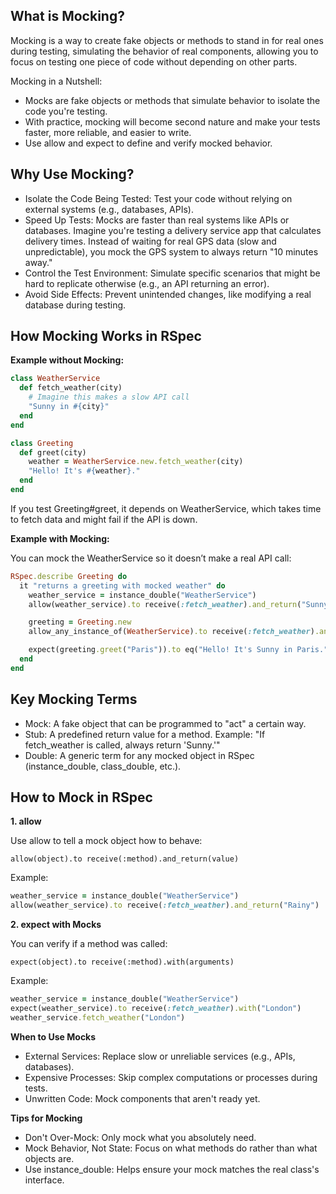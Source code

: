 ## What is Mocking?
Mocking is a way to create fake objects or methods to stand in for real ones during testing, simulating the behavior of real components, allowing you to focus on testing one piece of code without depending on other parts.

Mocking in a Nutshell:
- Mocks are fake objects or methods that simulate behavior to isolate the code you're testing.
- With practice, mocking will become second nature and make your tests faster, more reliable, and easier to write.
- Use allow and expect to define and verify mocked behavior.

## Why Use Mocking?
- Isolate the Code Being Tested: Test your code without relying on external systems (e.g., databases, APIs).
- Speed Up Tests: Mocks are faster than real systems like APIs or databases. Imagine you're testing a delivery service app that calculates delivery times. Instead of waiting for real GPS data (slow and unpredictable), you mock the GPS system to always return "10 minutes away."
- Control the Test Environment: Simulate specific scenarios that might be hard to replicate otherwise (e.g., an API returning an error).
- Avoid Side Effects: Prevent unintended changes, like modifying a real database during testing.

## How Mocking Works in RSpec

**Example without Mocking:**

```ruby
class WeatherService
  def fetch_weather(city)
    # Imagine this makes a slow API call
    "Sunny in #{city}"
  end
end

class Greeting
  def greet(city)
    weather = WeatherService.new.fetch_weather(city)
    "Hello! It's #{weather}."
  end
end
```

If you test Greeting#greet, it depends on WeatherService, which takes time to fetch data and might fail if the API is down.

**Example with Mocking:**

You can mock the WeatherService so it doesn’t make a real API call:

```ruby
RSpec.describe Greeting do
  it "returns a greeting with mocked weather" do
    weather_service = instance_double("WeatherService")
    allow(weather_service).to receive(:fetch_weather).and_return("Sunny in Paris")

    greeting = Greeting.new
    allow_any_instance_of(WeatherService).to receive(:fetch_weather).and_return("Sunny in Paris")

    expect(greeting.greet("Paris")).to eq("Hello! It's Sunny in Paris.")
  end
end
```

## Key Mocking Terms

- Mock: A fake object that can be programmed to "act" a certain way.
- Stub: A predefined return value for a method. Example: "If fetch_weather is called, always return 'Sunny.'"
- Double: A generic term for any mocked object in RSpec (instance_double, class_double, etc.).

## How to Mock in RSpec

**1. allow**

Use allow to tell a mock object how to behave:

`allow(object).to receive(:method).and_return(value)`

Example:

```ruby
weather_service = instance_double("WeatherService")
allow(weather_service).to receive(:fetch_weather).and_return("Rainy")
```

**2. expect with Mocks**

You can verify if a method was called:

`expect(object).to receive(:method).with(arguments)`

Example:

```ruby
weather_service = instance_double("WeatherService")
expect(weather_service).to receive(:fetch_weather).with("London")
weather_service.fetch_weather("London")
```

**When to Use Mocks**
- External Services: Replace slow or unreliable services (e.g., APIs, databases).
- Expensive Processes: Skip complex computations or processes during tests.
- Unwritten Code: Mock components that aren't ready yet.

**Tips for Mocking**
- Don't Over-Mock: Only mock what you absolutely need.
- Mock Behavior, Not State: Focus on what methods do rather than what objects are.
- Use instance_double: Helps ensure your mock matches the real class's interface.
